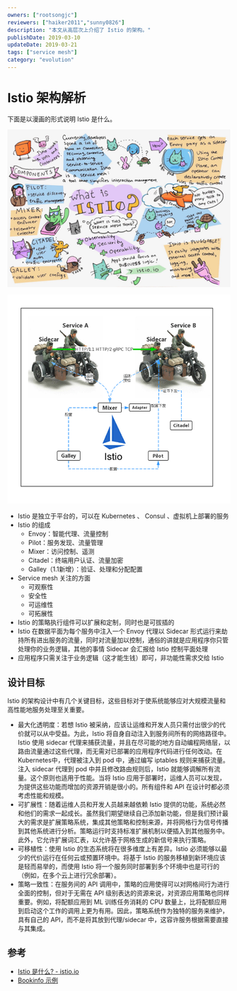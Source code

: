 ```yaml
---
owners: ["rootsongjc"]
reviewers: ["haiker2011","sunny0826"]
description: "本文从高层次上介绍了 Istio 的架构。"
publishDate: 2019-03-10
updateDate: 2019-03-21
tags: ["service mesh"]
category: "evolution"
---
```


# Istio 架构解析

下面是以漫画的形式说明 Istio 是什么。

![来自 Twitter @daniseyu21](../images/006tNbRwly1fujrgeesk7j316c0tz10y.jpg)

![来自 Blog @sunny0826](../images/ad5fbf65ly1g199o3s4g5j20lw0kijux.jpg)

- Istio 是独立于平台的，可以在 Kubernetes 、 Consul 、虚拟机上部署的服务
- Istio 的组成
  - Envoy：智能代理、流量控制
  - Pilot：服务发现、流量管理
  - Mixer：访问控制、遥测
  - Citadel：终端用户认证、流量加密
  - Galley（1.1新增）：验证、处理和分配配置
- Service mesh 关注的方面
  - 可观察性
  - 安全性
  - 可运维性
  - 可拓展性
- Istio 的策略执行组件可以扩展和定制，同时也是可拔插的
- Istio 在数据平面为每个服务中注入一个 Envoy 代理以 Sidecar 形式运行来劫持所有进出服务的流量，同时对流量加以控制，通俗的讲就是应用程序你只管处理你的业务逻辑，其他的事情 Sidecar 会汇报给 Istio 控制平面处理
- 应用程序只需关注于业务逻辑（这才能生钱）即可，非功能性需求交给 Istio

## 设计目标
Istio 的架构设计中有几个关键目标，这些目标对于使系统能够应对大规模流量和高性能地服务处理至关重要。

- 最大化透明度：若想 Istio 被采纳，应该让运维和开发人员只需付出很少的代价就可以从中受益。为此，Istio 将自身自动注入到服务间所有的网络路径中。Istio 使用 sidecar 代理来捕获流量，并且在尽可能的地方自动编程网络层，以路由流量通过这些代理，而无需对已部署的应用程序代码进行任何改动。在 Kubernetes中，代理被注入到 pod 中，通过编写 iptables 规则来捕获流量。注入 sidecar 代理到 pod 中并且修改路由规则后，Istio 就能够调解所有流量。这个原则也适用于性能。当将 Istio 应用于部署时，运维人员可以发现，为提供这些功能而增加的资源开销是很小的。所有组件和 API 在设计时都必须考虑性能和规模。
- 可扩展性：随着运维人员和开发人员越来越依赖 Istio 提供的功能，系统必然和他们的需求一起成长。虽然我们期望继续自己添加新功能，但是我们预计最大的需求是扩展策略系统，集成其他策略和控制来源，并将网格行为信号传播到其他系统进行分析。策略运行时支持标准扩展机制以便插入到其他服务中。此外，它允许扩展词汇表，以允许基于网格生成的新信号来执行策略。
- 可移植性：使用 Istio 的生态系统将在很多维度上有差异。Istio 必须能够以最少的代价运行在任何云或预置环境中。将基于 Istio 的服务移植到新环境应该是轻而易举的，而使用 Istio 将一个服务同时部署到多个环境中也是可行的（例如，在多个云上进行冗余部署）。
- 策略一致性：在服务间的 API 调用中，策略的应用使得可以对网格间行为进行全面的控制，但对于无需在 API 级别表达的资源来说，对资源应用策略也同样重要。例如，将配额应用到 ML 训练任务消耗的 CPU 数量上，比将配额应用到启动这个工作的调用上更为有用。因此，策略系统作为独特的服务来维护，具有自己的 API，而不是将其放到代理/sidecar 中，这容许服务根据需要直接与其集成。

## 参考

- [Istio 是什么? - istio.io](https://istio.io/zh/docs/concepts/what-is-istio/)
- [Bookinfo 示例](https://istio.io/zh/docs/examples/bookinfo/)

